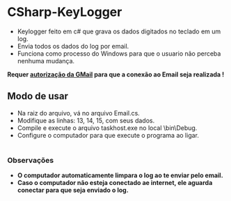 # CSharp-KeyLogger
<ul>
  <li>Keylogger feito em c# que grava os dados digitados no teclado em um log.</li>
  <li>Envia todos os dados do log por email.</li>
  <li>Funciona como processo do Windows para que o usuario não perceba nenhuma mudança.</li>
</ul>

<p><b>Requer <a href="https://myaccount.google.com/lesssecureapps">autorização da GMail</a> para que a conexão ao Email seja realizada !</b></p>

<h2>Modo de usar</h2> 
<ul>
  <li>Na raiz do arquivo, vá no arquivo Email.cs.</li>
  <li>Modifique as linhas: 13, 14, 15, com seus dados.</li>
  <li>Compile e execute o arquivo taskhost.exe no local \bin\Debug.</li>
  <li>Configure o computador para que execute o programa ao ligar.</li>
</ul>
<h1></h1>
<h3>Observações</h3>
<ul>
	<li><b>O computador automaticamente limpara o log ao te enviar pelo email.</b></li>
	<li><b>Caso o computador não esteja conectado ae internet, ele aguarda conectar para que seja enviado o log.</b></li>
</ul>
